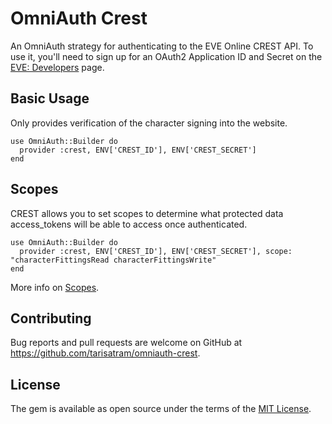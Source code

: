 # OmniAuth Crest

An OmniAuth strategy for authenticating to the EVE Online CREST API. To use it, you'll need to sign up for an OAuth2 Application ID and Secret on the [EVE: Developers](https://developers.eveonline.com) page.

## Basic Usage
Only provides verification of the character signing into the website.

    use OmniAuth::Builder do
      provider :crest, ENV['CREST_ID'], ENV['CREST_SECRET']
    end

## Scopes

CREST allows you to set scopes to determine what protected data access_tokens will be able to access once authenticated. 

    use OmniAuth::Builder do
      provider :crest, ENV['CREST_ID'], ENV['CREST_SECRET'], scope: "characterFittingsRead characterFittingsWrite"
    end

More info on [Scopes](https://eveonline-third-party-documentation.readthedocs.org/en/latest/crest/authentication/).

## Contributing

Bug reports and pull requests are welcome on GitHub at https://github.com/tarisatram/omniauth-crest.


## License
The gem is available as open source under the terms of the [MIT License](http://opensource.org/licenses/MIT).

